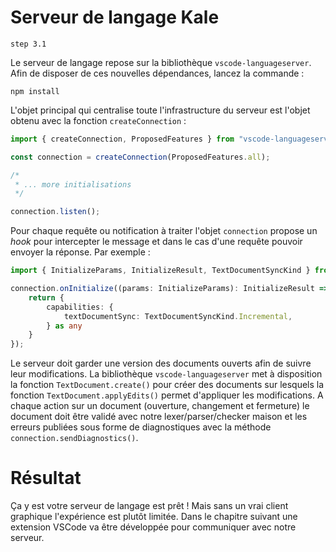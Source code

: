 
# Serveur de langage Kale

`step 3.1`

Le serveur de langage repose sur la bibliothèque `vscode-languageserver`. Afin de disposer de ces nouvelles dépendances, lancez la commande :
```
npm install
```

L'objet principal qui centralise toute l'infrastructure du serveur est l'objet obtenu avec la fonction `createConnection` :

```typescript
import { createConnection, ProposedFeatures } from "vscode-languageserver/node";

const connection = createConnection(ProposedFeatures.all);

/*
 * ... more initialisations
 */

connection.listen();
```

Pour chaque requête ou notification à traiter l'objet `connection` propose un *hook* pour intercepter le message et dans le cas
d'une requête pouvoir envoyer la réponse. Par exemple :

```typescript
import { InitializeParams, InitializeResult, TextDocumentSyncKind } from "vscode-languageserver";

connection.onInitialize((params: InitializeParams): InitializeResult => {
	return {
		capabilities: {
			textDocumentSync: TextDocumentSyncKind.Incremental,
		} as any
	}
});
```

Le serveur doit garder une version des documents ouverts afin de suivre leur modifications. La bibliothèque `vscode-languageserver`
met à disposition la fonction `TextDocument.create()` pour créer des documents sur lesquels la fonction `TextDocument.applyEdits()`
permet d'appliquer les modifications. A chaque action sur un document (ouverture, changement et fermeture) le document doit être
validé avec notre lexer/parser/checker maison et les erreurs publiées sous forme de diagnostiques avec la méthode `connection.sendDiagnostics()`.

# Résultat

Ça y est votre serveur de langage est prêt ! Mais sans un vrai client graphique l'expérience est plutôt limitée.
Dans le chapitre suivant une extension VSCode va être développée pour communiquer avec notre serveur.